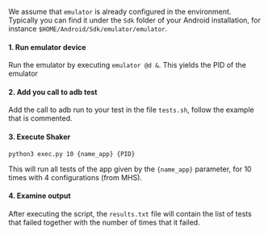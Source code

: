 We assume that `emulator` is already configured in the environment. Typically you can find it under the `Sdk` folder of your Android installation, for instance `$HOME/Android/Sdk/emulator/emulator`.

#### 1. Run emulator device
Run the emulator by executing `emulator @d &`. This yields the PID of the emulator

#### 2. Add you call to adb test

Add the call to adb run to your test in the file `tests.sh`, follow the example that is commented.

#### 3. Execute Shaker
```
python3 exec.py 10 {name_app} {PID}
```
This will run all tests of the app given by the `{name_app}` parameter, for 10 times with 4 configurations (from MHS).

#### 4. Examine output

After executing the script, the `results.txt` file will contain the list of tests that failed together with the number of times that it failed.
